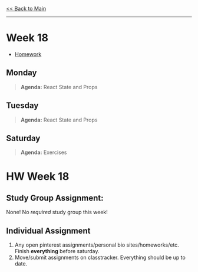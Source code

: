 [<< Back to Main](../README.md)

---
# Week 18
- [Homework](#hw-week-18)

## Monday
> **Agenda:** React State and Props

## Tuesday
> **Agenda:** React State and Props

## Saturday
> **Agenda:** Exercises

# HW Week 18
## Study Group Assignment:
None! No *required* study group this week!

## Individual Assignment

1. Any open pinterest assignments/personal bio sites/homeworks/etc. Finish **everything** before saturday. 
1. Move/submit assignments on classtracker. Everything should be up to date. 
